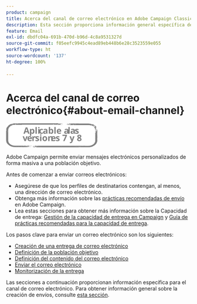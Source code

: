 ```yaml
---
product: campaign
title: Acerca del canal de correo electrónico en Adobe Campaign Classic
description: Esta sección proporciona información general específica del canal de correo electrónico en Adobe Campaign Classic.
feature: Email
exl-id: dbdfc04a-691b-470d-b96d-4c8a9531327d
source-git-commit: f05eefc9945c4ead89eb448b6e28c3523559e055
workflow-type: ht
source-wordcount: '137'
ht-degree: 100%

---
```


# Acerca del canal de correo electrónico{#about-email-channel}

![](../../assets/common.svg)

Adobe Campaign permite enviar mensajes electrónicos personalizados de forma masiva a una población objetivo.

Antes de comenzar a enviar correos electrónicos:

* Asegúrese de que los perfiles de destinatarios contengan, al menos, una dirección de correo electrónico.
* Obtenga más información sobre las [prácticas recomendadas de envío](delivery-best-practices.md) en Adobe Campaign.
* Lea estas secciones para obtener más información sobre la Capacidad de entrega: [Gestión de la capacidad de entrega en Campaign](about-deliverability.md) y [Guía de prácticas recomendadas para la capacidad de entrega](https://experienceleague.adobe.com/docs/deliverability-learn/deliverability-best-practice-guide/introduction.html?lang=es).

Los pasos clave para enviar un correo electrónico son los siguientes:

* [Creación de una entrega de correo electrónico](creating-an-email-delivery.md)
* [Definición de la población objetivo](steps-defining-the-target-population.md)
* [Definición del contenido del correo electrónico](defining-the-email-content.md)
* [Enviar el correo electrónico](sending-messages.md)
* [Monitorización de la entrega](about-delivery-monitoring.md)

Las secciones a continuación proporcionan información específica para el canal de correo electrónico. Para obtener información general sobre la creación de envíos, consulte [esta sección](steps-about-delivery-creation-steps.md).
